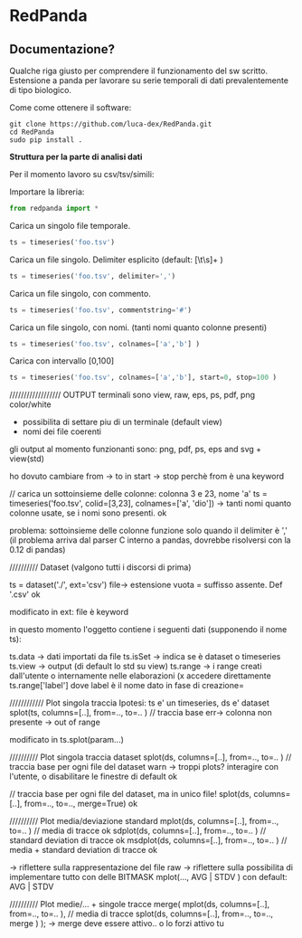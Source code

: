 RedPanda
========

Documentazione?
---------------

Qualche riga giusto per comprendere il funzionamento del sw scritto. Estensione a panda per lavorare su serie
temporali di dati prevalentemente di tipo biologico.

Come come ottenere il software:

	git clone https://github.com/luca-dex/RedPanda.git
	cd RedPanda
	sudo pip install .

**Struttura per la parte di analisi dati**


Per il momento lavoro su csv/tsv/simili:

Importare la libreria:
```python
from redpanda import *
```


Carica un singolo file temporale.
```python
ts = timeseries('foo.tsv')
```

Carica un file singolo. Delimiter esplicito (default: [\t\s]+ )
```python
ts = timeseries('foo.tsv', delimiter=',')
```

Carica un file singolo, con commento.
```python
ts = timeseries('foo.tsv', commentstring='#')
```

Carica un file singolo, con nomi. (tanti nomi quanto colonne presenti)
```python
ts = timeseries('foo.tsv', colnames=['a','b'] )
```

Carica con intervallo [0,100]
```python
ts = timeseries('foo.tsv', colnames=['a','b'], start=0, stop=100 )
```


////////////////// OUTPUT
terminali sono view, raw, eps, ps, pdf, png color/white
- possibilita di settare piu di un terminale (default view)
- nomi dei file coerenti


gli output al momento funzionanti sono: png, pdf, ps, eps and svg + view(std)









ho dovuto cambiare from -> to in start -> stop perchè from è una keyword

// carica un sottoinsieme delle colonne: colonna 3 e 23, nome 'a'
ts = timeseries('foo.tsv', colid=[3,23], colnames=['a', 'dio'])
-> tanti nomi quanto colonne usate, se i nomi sono presenti.
	ok

problema: sottoinsieme delle colonne funzione solo quando il delimiter è ',' (il problema arriva dal parser C interno a pandas, dovrebbe risolversi con la 0.12 di pandas)
 
////////// Dataset (valgono tutti i discorsi di prima)

ts = dataset('./', ext='csv')
file-> estensione vuota = suffisso assente. Def '.csv'
	ok

modificato in ext: file è keyword

in questo momento l'oggetto contiene i seguenti dati (supponendo il nome ts):

ts.data -> dati importati da file
ts.isSet -> indica se è dataset o timeseries
ts.view -> output (di default lo std su view)
ts.range -> i range creati dall'utente o internamente nelle elaborazioni 
(x accedere direttamente ts.range['label'] dove label è il nome dato in fase di creazione=

//////////// Plot singola traccia
Ipotesi: ts e' un timeseries, ds e' dataset
splot(ts, columns=[..], from=.., to=.. ) // traccia base
err-> colonna non presente
   -> out of range

modificato in ts.splot(param...)

////////// Plot singola traccia dataset
splot(ds, columns=[..], from=.., to=.. ) // traccia base per ogni file del dataset
warn -> troppi plots? interagire con l'utente, o disabilitare le finestre di default
	ok

// traccia base per ogni file del dataset, ma in unico file!
splot(ds, columns=[..], from=.., to=.., merge=True)
	ok

////////// Plot media/deviazione standard
mplot(ds, columns=[..], from=.., to=.. ) // media di tracce
	ok
sdplot(ds, columns=[..], from=.., to=.. ) // standard deviation di tracce
	ok
msdplot(ds, columns=[..], from=.., to=.. ) // media + standard deviation di tracce
	ok

-> riflettere sulla rappresentazione del file raw
-> riflettere sulla possibilita di implementare tutto con delle BITMASK
   mplot(..., AVG | STDV )
   con default: AVG | STDV

////////// Plot medie/... + singole tracce
merge(
	mplot(ds, columns=[..], from=.., to=.. ), // media di tracce
	splot(ds, columns=[..], from=.., to=.., merge )
);
-> merge deve essere attivo.. o lo forzi attivo tu
